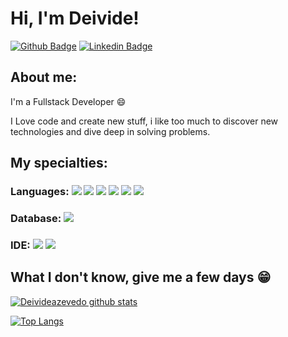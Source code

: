
# Hi, I'm Deivide!

[![Github Badge](https://img.shields.io/badge/-Github-000?style=flat-square&logo=Github&logoColor=white&link=https://github/Deivideazevedo)](https://github.com/Deivideazevedo)
[![Linkedin Badge](https://img.shields.io/badge/-LinkedIn-blue?style=flat-square&logo=Linkedin&logoColor=white&link=https://www.linkedin.com/in/deivide-azevedo-281561145/)](https://www.linkedin.com/in/deivide-azevedo-281561145/)

## About me:

I'm a Fullstack Developer :smile:

I Love code and create new stuff, i like too much to discover new technologies and dive deep in solving problems.

## My specialties:

### Languages: <img src="https://img.shields.io/badge/HTML5-E34F26?style=for-the-badge&logo=html5&logoColor=white"/> <img src="https://img.shields.io/badge/CSS3-1572B6?style=for-the-badge&logo=css3&logoColor=white"/>  <img src="https://img.shields.io/badge/JavaScript-323330?style=for-the-badge&logo=javascript&logoColor=F7DF1E"/> <img src="https://img.shields.io/badge/PHP-777BB4?style=for-the-badge&logo=php&logoColor=white"/> <img src="https://img.shields.io/badge/C%2B%2B-00599C?style=for-the-badge&logo=c%2B%2B&logoColor=white"/> <img src="https://img.shields.io/badge/C-00599C?style=for-the-badge&logo=c&logoColor=white"/> 


### Database: <img src ="https://img.shields.io/badge/MySQL-005C84?style=for-the-badge&logo=mysql&logoColor=white"/>

### IDE: <img src="https://img.shields.io/badge/VSCode-0078D4?style=for-the-badge&logo=visual%20studio%20code&logoColor=white"/> <img src="https://img.shields.io/badge/sublime_text-%23575757.svg?&style=for-the-badge&logo=sublime-text&logoColor=important"/>

## What I don't know, give me a few days 😁

[![Deivideazevedo github stats](https://github-readme-stats.vercel.app/api?username=deivideazevedo&show_icons=true&title_color=fff&icon_color=33aaff&text_color=f8f8f2&bg_color=171c24&count_private=true)](https://github.com/Deivideazevedo)

[![Top Langs](https://github-readme-stats.vercel.app/api/top-langs/?username=deivideazevedo&layout=compact&title_color=fff&text_color=f8f8f2&hide=java&bg_color=171c24)](https://github.com/Deivideazevedo)
